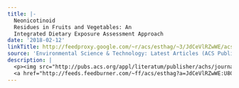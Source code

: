 ```yaml
---
title: |-
  Neonicotinoid
  Residues in Fruits and Vegetables: An
  Integrated Dietary Exposure Assessment Approach
date: '2018-02-12'
linkTitle: http://feedproxy.google.com/~r/acs/esthag/~3/JdCeVlRZwWE/acs.est.7b05596
source: 'Environmental Science & Technology: Latest Articles (ACS Publications)'
description: |
  <p><img src="http://pubs.acs.org/appl/literatum/publisher/achs/journals/content/esthag/0/esthag.ahead-of-print/acs.est.7b05596/20180209/images/medium/es-2017-05596b_0003.gif" alt="TOC Graphic"/></p><div><cite>Environmental Science & Technology</cite></div><div>DOI: 10.1021/acs.est.7b05596</div><div class="feedflare">
  <a href="http://feeds.feedburner.com/~ff/acs/esthag?a=JdCeVlRZwWE:U8GM3vSMFPs:yIl2AUoC8zA"><img src="http://feeds.feedburner.com/~ff/acs/esthag?d=yIl2AUoC8zA" border="0"></img></a>
---
```

